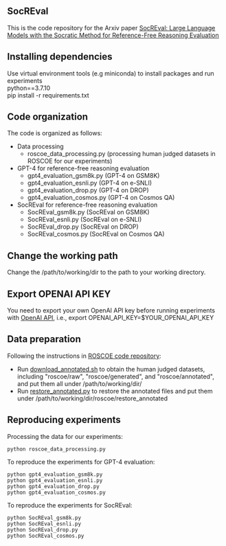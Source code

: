 ## SocREval 
This is the code repository for the Arxiv paper [SocREval: Large Language Models with the Socratic Method for Reference-Free Reasoning Evaluation](https://arxiv.org/pdf/2310.00074.pdf)


## Installing dependencies
Use virtual environment tools (e.g miniconda) to install packages and run experiments\
python==3.7.10\
pip install -r requirements.txt


## Code organization
The code is organized as follows:
- Data processing
    - roscoe_data_processing.py (processing human judged datasets in ROSCOE for our experiments)
- GPT-4 for reference-free reasoning evaluation
    - gpt4_evaluation_gsm8k.py (GPT-4 on GSM8K)
    - gpt4_evaluation_esnli.py (GPT-4 on e-SNLI)
    - gpt4_evaluation_drop.py (GPT-4 on DROP)
    - gpt4_evaluation_cosmos.py (GPT-4 on Cosmos QA)
- SocREval for reference-free reasoning evaluation
    - SocREval_gsm8k.py (SocREval on GSM8K)
    - SocREval_esnli.py (SocREval on e-SNLI)
    - SocREval_drop.py (SocREval on DROP)
    - SocREval_cosmos.py (SocREval on Cosmos QA)

## Change the working path
Change the /path/to/working/dir to the path to your working directory.

## Export OPENAI API KEY
You need to export your own OpenAI API key before running experiments with [OpenAI API](https://openai.com/blog/openai-api), i.e., export OPENAI_API_KEY=$YOUR_OPENAI_API_KEY

## Data preparation 
Following the instructions in [ROSCOE code repository](https://github.com/facebookresearch/ParlAI/tree/main/projects/roscoe):
- Run [download_annotated.sh](https://github.com/facebookresearch/ParlAI/blob/main/projects/roscoe/roscoe_data/download_annotated.sh) to obtain the human judged datasets, including "roscoe/raw", "roscoe/generated", and "roscoe/annotated", and put them all under /path/to/working/dir/
- Run [restore_annotated.py](https://github.com/facebookresearch/ParlAI/blob/main/projects/roscoe/roscoe_data/restore_annotated.py) to restore the annotated files and put them under /path/to/working/dir/roscoe/restore_annotated

## Reproducing experiments
Processing the data for our experiments:
```
python roscoe_data_processing.py 
```
To reproduce the experiments for GPT-4 evaluation:
```
python gpt4_evaluation_gsm8k.py
python gpt4_evaluation_esnli.py
python gpt4_evaluation_drop.py
python gpt4_evaluation_cosmos.py
```
To reproduce the experiments for SocREval:
```
python SocREval_gsm8k.py
python SocREval_esnli.py
python SocREval_drop.py
python SocREval_cosmos.py
```